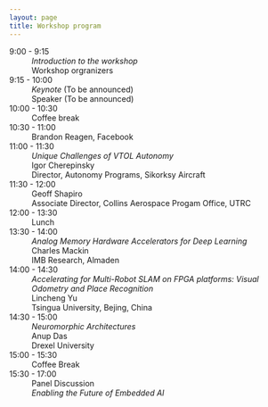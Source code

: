 ```yaml
---
layout: page
title: Workshop program 
---
```


<dl>  
    <dt>9:00 - 9:15</dt>  
      <dd><i>Introduction to the workshop</i></dd>
      <dd>Workshop orgranizers</dd>  
    <dt>9:15 - 10:00</dt>  
      <dd><i>Keynote</i>  (To be announced)</dd>
      <dd>Speaker (To be announced)</dd>
    <dt>10:00 - 10:30</dt>  
      <dd>Coffee break</dd>  
    <dt>10:30 - 11:00</dt>  
      <dd><i></i></dd>
      <dd>Brandon Reagen, Facebook</dd>
    <dt>11:00 - 11:30</dt>  
      <dd><i>Unique Challenges of VTOL Autonomy</i></dd>
      <dd>Igor Cherepinsky</dd>
      <dd>Director, Autonomy Programs, Sikorksy Aircraft</dd>
    <dt>11:30 - 12:00</dt>  
      <dd><i></i></dd>
      <dd>Geoff Shapiro</dd>
      <dd>Associate Director, Collins Aerospace Progam Office, UTRC</dd>
    <dt>12:00 - 13:30</dt>  
      <dd>Lunch</dd>
    <dt>13:30 - 14:00</dt>  
      <dd><i>Analog Memory Hardware Accelerators for Deep Learning</i></dd>
      <dd>Charles Mackin</dd>
      <dd>IMB Research, Almaden</dd>
    <dt>14:00 - 14:30</dt>  
      <dd><i>Accelerating for Multi-Robot SLAM on FPGA platforms: Visual Odometry and Place Recognition</i></dd>
      <dd>Lincheng Yu</dd>
      <dd>Tsingua University, Bejing, China</dd>
    <dt>14:30 - 15:00</dt>  
      <dd><i>Neuromorphic Architectures</i></dd>
      <dd>Anup Das</dd>
      <dd>Drexel University</dd>
    <dt>15:00 - 15:30</dt>
      <dd>Coffee Break</dd>
    <dt>15:30 - 17:00</dt>
      <dd>Panel Discussion</dd>
      <dd><i>Enabling the Future of Embedded AI</i></dd>
</dl>  

